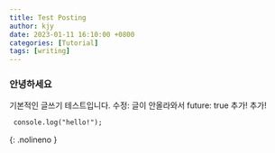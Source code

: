 ```yaml
---
title: Test Posting
author: kjy
date: 2023-01-11 16:10:00 +0800
categories: [Tutorial]
tags: [writing]
---
```


### 안녕하세요

기본적인 글쓰기 테스트입니다.
수정: 글이 안올라와서 future: true 추가!
추가!
```md
 console.log("hello!");
```
{: .nolineno }
